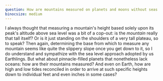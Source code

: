 ```yaml
---
question: How are mountains measured on planets and moons without seas (and therefore without sea levels)?
binocsize: medium
---
```


I always thought that measuring a mountain's height based solely upon its peak's altitude above sea level was a bit of a cop-out: is the *mountain* really that tall itself? Or is it just standing on the shoulders of a very tall plateau, so to speak? Then again, determining the base from which to measure any mountain seems like quite the slippery slope once you get down to it, so I do understand and sympathize with the sea level approach adopted by us Earthlings. But what about pinnacle-filled planets that nonetheless lack oceans: how are their mountains measured? And even on Earth, how are high and low tides reconciled in order to arrive at such specific heights down to individual feet and even inches in some cases?
